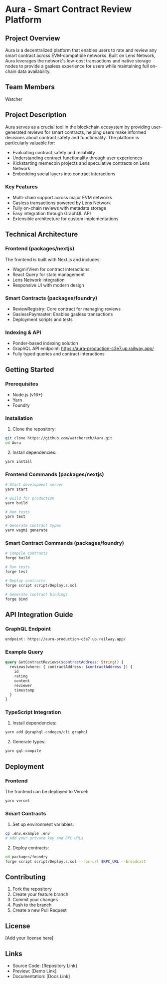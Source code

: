 # Aura - Smart Contract Review Platform

## Project Overview
Aura is a decentralized platform that enables users to rate and review any smart contract across EVM-compatible networks. Built on Lens Network, Aura leverages the network's low-cost transactions and native storage nodes to provide a gasless experience for users while maintaining full on-chain data availability.

## Team Members
Watcher 

## Project Description
Aura serves as a crucial tool in the blockchain ecosystem by providing user-generated reviews for smart contracts, helping users make informed decisions about contract safety and functionality. The platform is particularly valuable for:
- Evaluating contract safety and reliability
- Understanding contract functionality through user experiences
- Kickstarting memecoin projects and speculative contracts on Lens Network
- Embedding social layers into contract interactions

### Key Features
- Multi-chain support across major EVM networks
- Gasless transactions powered by Lens Network
- Fully on-chain reviews with metadata storage
- Easy integration through GraphQL API
- Extensible architecture for custom implementations

## Technical Architecture

### Frontend (packages/nextjs)
The frontend is built with Next.js and includes:
- Wagmi/Viem for contract interactions
- React Query for state management
- Lens Network integration
- Responsive UI with modern design

### Smart Contracts (packages/foundry)
- ReviewRegistry: Core contract for managing reviews
- GaslessPaymaster: Enables gasless transactions
- Deployment scripts and tests

### Indexing & API
- Ponder-based indexing solution
- GraphQL API endpoint: https://aura-production-c3e7.up.railway.app/
- Fully typed queries and contract interactions

## Getting Started

### Prerequisites
- Node.js (v16+)
- Yarn
- Foundry

### Installation

1. Clone the repository:
```bash
git clone https://github.com/watchereth/Aura.git
cd Aura
```

2. Install dependencies:
```bash
yarn install
```

### Frontend Commands (packages/nextjs)
```bash
# Start development server
yarn start

# Build for production
yarn build

# Run tests
yarn test

# Generate contract types
yarn wagmi generate
```

### Smart Contract Commands (packages/foundry)
```bash
# Compile contracts
forge build

# Run tests
forge test

# Deploy contracts
forge script script/Deploy.s.sol

# Generate contract bindings
forge bind
```

## API Integration Guide

### GraphQL Endpoint
```graphql
endpoint: https://aura-production-c3e7.up.railway.app/
```

### Example Query
```graphql
query GetContractReviews($contractAddress: String!) {
  reviews(where: { contractAddress: $contractAddress }) {
    id
    rating
    content
    reviewer
    timestamp
  }
}
```

### TypeScript Integration
1. Install dependencies:
```bash
yarn add @graphql-codegen/cli graphql
```

2. Generate types:
```bash
yarn gql-compile
```

## Deployment

### Frontend
The frontend can be deployed to Vercel:
```bash
yarn vercel
```

### Smart Contracts
1. Set up environment variables:
```bash
cp .env.example .env
# Add your private key and RPC URLs
```

2. Deploy contracts:
```bash
cd packages/foundry
forge script script/Deploy.s.sol --rpc-url $RPC_URL --broadcast
```

## Contributing
1. Fork the repository
2. Create your feature branch
3. Commit your changes
4. Push to the branch
5. Create a new Pull Request

## License
[Add your license here]

## Links
- Source Code: [Repository Link]
- Preview: [Demo Link]
- Documentation: [Docs Link]
